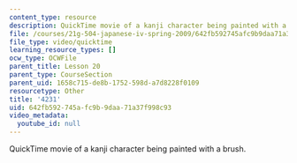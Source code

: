 ```yaml
---
content_type: resource
description: QuickTime movie of a kanji character being painted with a brush.
file: /courses/21g-504-japanese-iv-spring-2009/642fb592745afc9b9daa71a37f998c93_4231.mov
file_type: video/quicktime
learning_resource_types: []
ocw_type: OCWFile
parent_title: Lesson 20
parent_type: CourseSection
parent_uid: 1658c715-de8b-1752-598d-a7d8228f0109
resourcetype: Other
title: '4231'
uid: 642fb592-745a-fc9b-9daa-71a37f998c93
video_metadata:
  youtube_id: null
---
```

QuickTime movie of a kanji character being painted with a brush.

